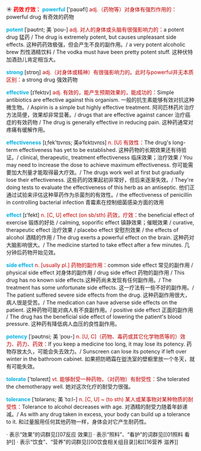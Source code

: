 ☀ <font color="red">**药效 疗效：**</font>
<font color="sky blue">**powerful**</font> ['paʊəfl] 
<font color="#c00000">adj.（药物等）对身体有强烈作用的：</font>powerful drug 有奇效的药物
           
<font color="sky blue">**potent**</font> [ˈpəʊtnt; 美 ˈpoʊ-]
<font color="#c00000">adj. 对人的身体或头脑有很强影响力的：</font>a potent drug 猛药 / The drug is extremely potent, but causes unpleasant side effects. 这种药药效极强，但会产生不良的副作用。/ a very potent alcoholic brew 烈性酒精饮料 / The vodka must have been pretty potent stuff. 这种伏特加酒劲儿肯定相当大。

<font color="sky blue">**strong**</font> [strɒŋ] 
<font color="#c00000">adj.（对身体或精神）有很强影响力的。此时与powerful并无本质区别：</font>a strong drug 强效药物 
  
<font color="sky blue">**effective**</font> [ɪˈfektɪv]
<font color="#c00000">adj. 有效的，能产生预期效果的，能成功的：</font>Simple antibiotics are effective against this organism. 一般的抗生素能够有效对抗这种微生物。/ Aspirin is a simple but highly effective treatment. 阿司匹林药片治疗方法简便，效果却非常显著。/ drugs that are effective against cancer 治疗癌症的有效药物 / The drug is generally effective in reducing pain. 这种药通常对疼痛有缓解作用。
           
<font color="sky blue">**effectiveness**</font> [ɪˌfek'tɪvnɪs; 美əˈfɛktɪvnɪs]
<font color="#c00000">n. [U] 有效性：</font>The drug's long-term effectiveness has yet to be established. 这种药物的长期效果还有待验证。/ clinical, therapeutic, treatment effectiveness 临床效果；治疗效果 / You may need to increase the dose to achieve maximum effectiveness. 你可能需要加大剂量才能取得最大疗效。/ The drugs work well at first but gradually lose their effectiveness. 这些药的效果起初非常好，但后来逐渐失效。/ They're doing tests to evaluate the effectiveness of this herb as an antiseptic. 他们正通过试验来评估这种草药作为杀菌剂的有效性。/ the effectiveness of penicillin in controlling bacterial infection 青霉素在控制细菌感染方面的效用

<font color="sky blue">**effect**</font> [ɪ'fekt] 
<font color="#c00000">n. [C, U] effect (on sb/sth) 药效，疗效：</font>the beneficial effect of exercise 锻炼的好处 / calming, soporific effect 镇静效果；催眠效果 / curative, therapeutic effect 治疗效果 / placebo effect 安慰剂效果 / the effects of alcohol 酒精的作用 / The drug exerts a powerful effect on the brain. 这种药对大脑影响很大。/ The medicine started to take effect after a few minutes. 几分钟后药物开始见效。
           
<font color="sky blue">**side effect**</font>
<font color="#c00000">n. [usually pl.] 药物的副作用：</font>common side effect 常见的副作用 / physical side effect 对身体的副作用 / drug side effect 药物的副作用 / This drug has no known side effects.这种药尚未发现有任何副作用。/ The treatment has some unfortunate side effects. 这一疗法有一些不好的副作用。/ The patient suffered severe side effects from the drug. 这种药副作用很大，病人很是受苦。/ The medication can have adverse side effects on the patient. 这种药物可能对病人有不良副作用。/ positive side effect 正面的副作用 / The drug has the beneficial side effect of lowering the patient's blood pressure. 这种药有降低病人血压的良性副作用。
           
<font color="sky blue">**potency**</font> [ˈpəʊtnsi; 美 ˈpoʊ-]
<font color="#c00000">n. [U, C]（药物、毒药或其它化学物质等的）效力、药力、药效：</font>If you keep a medicine too long, it may lose its potency. 药物存放太久，可能会失去效力。/ Sunscreen can lose its potency if left over winter in the bathroom cabinet. 如果把防晒霜在盥洗室的壁橱里放一个冬天，就有可能失效。
 
<font color="sky blue">**tolerate**</font> ['tɒləreɪt] 
<font color="#c00000">vt. 能够耐受一种药物，（对药物）有耐受性：</font>She tolerated the chemotherapy well. 她对这次化疗的耐受力很强。
           
<font color="sky blue">**tolerance**</font> [ˈtɒlərəns; 美 ˈtɑ:l-]
<font color="#c00000">n. [C, U] ~ (to sth) 某人或某事物对某种物质的耐受性：</font>Tolerance to alcohol decreases with age. 对酒精的耐受力随着年龄递减。/ As with any drug taken in excess, your body can build up a tolerance to it. 和过量服用任何其他药物一样，身体会对它产生耐药性。

· 表示“效果”的词群见[[07反应 效果]]
· 表示“照料”、“看护”的词群见[[01照料 看护]]
· 表示“饮食”、“营养”的词群见[[00饮食相关组目录]]和[[16营养 滋养]]
